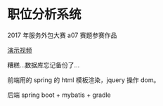 # 职位分析系统

2017 年服务外包大赛 a07 赛题参赛作品

[演示视频](http://www.iqiyi.com/w_19ryasulmt.html)

糟糕...数据库忘记备份了...

前端用的 spring 的 html 模板渲染，jquery 操作 dom。

后端 spring boot + mybatis + gradle
